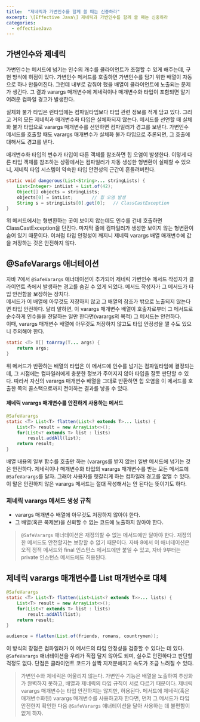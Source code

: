 ```yaml
---
title:  "제네릭과 가변인수를 함께 쓸 때는 신중하라"
excerpt: \[Effective Java\] 제네릭과 가변인수를 함께 쓸 때는 신중하라
categories:
  - effectiveJava
---
```


## 가변인수와 제네릭
가변인수는 메서드에 넘기는 인수의 개수를 클라이언트가 조절할 수 있게 해주는데, 구현 방식에 허점이 있다. 가변인수 메서드를 호출하면 가변인수를 담기 위한 배열이 자동으로 하나 만들어진다. 그런데 내부로 감춰야 했을 배열이 클라이언트에 노출되는 문제가 생긴다. 그 결과 varargs 매개변수에 제네릭이나 매개변수화 타입이 포함되면 알기 어려운 컴파일 경고가 발생한다.  

실체화 불가 타입은 런타임에는 컴파일타임보다 타입 관련 정보를 적게 담고 있다. 그리고 거의 모든 제네릭과 매개변수화 타입은 실체화되지 않는다. 메서드를 선언할 때 실체화 불가 타입으로 varargs 매개변수를 선언하면 컴파일러가 경고를 보낸다. 가변인수 메서드를 호출할 때도 varargs 매개변수가 실체화 불가 타입으로 추론되면, 그 호출에 대해서도 경고를 낸다.  

매개변수화 타입의 변수가 타입이 다른 객체를 참조하면 힙 오염이 발생한다. 이렇게 다른 타입 객체를 참조하는 상황에서는 컴파일러가 자동 생성한 형변환이 실패할 수 있으니, 제네릭 타입 시스템이 약속한 타입 안전성의 근간이 흔들려버린다.

  
```java
static void dangerous(List<String>... stringLists) {
    List<Integer> intList = List.of(42);
    Object[] objects = stringLists;
    objects[0] = intList;       // 힙 오염 발생
    String s = stringLists[0].get[0];   // ClassCastException
}
```  

위 메서드에서는 형변환하는 곳이 보이지 않는데도 인수를 건네 호출하면 ClassCastException을 던진다. 마지막 줄에 컴파일러가 생성한 보이지 않는 형변환이 숨어 있기 때문이다. 이처럼 타입 안정성이 깨지니 제네릭 varargs 배열 매개변수에 값을 저장하는 것은 안전하지 않다.

## @SafeVarargs 애너테이션
자바 7에서 ```@SafeVarargs``` 애너테이션이 추가되어 제네릭 가변인수 메서드 작성자가 클라이언트 측에서 발생하는 경고를 숨길 수 있게 되었다. 메서드 작성자가 그 메서드가 타입 안전함을 보장하는 장치다.  
메서드가 이 배열에 아무것도 저장하지 않고 그 배열의 참조가 밖으로 노출되지 않는다면 타입 안전하다. 달리 말하면, 이 varargs 매개변수 배열이 호출자로부터 그 메서드로 순수하게 인수들을 전달하는 일만 한다면(varargs의 목적) 그 메서드는 안전하다.  
이때, varargs 매개변수 배열에 아무것도 저장하지 않고도 타입 안정성을 깰 수도 있으니 주의해야 한다.

  
```java
static <T> T[] toArray(T... args) {
    return args;
}
```  

위 메서드가 반환하는 배열의 타입은 이 메서드에 인수를 넘기는 컴파일타임에 결정되는데, 그 시점에는 컴파일러에게 충분한 정보가 주어지지 않아 타입을 잘못 판단할 수 있다. 따라서 자신의 varargs 매개변수 배열을 그대로 반환하면 힙 오염을 이 메서드를 호출한 쪽의 콜스택으로까지 전이하는 결과를 낳을 수 있다.


#### 제네릭 varargs 매개변수를 안전하게 사용하는 메서드
  
```java
@SafeVarargs
static <T> List<T> flatten(List<? extends T>... lists) {
    List<T> result = new ArrayList<>();
    for(List<? extends T> list : lists)
        result.addAll(list);
    return result;
}
```  

배열 내용의 일부 함수를 호출만 하는 (varargs를 받지 않는) 일반 메서드에 넘기는 것은 안전하다. 제네릭이나 매개변수화 타입의 varargs 매개변수를 받는 모든 메서드에 ```@SafeVarargs```를 달자. 그래야 사용자를 헷갈리게 하는 컴파일러 경고를 없앨 수 있다. 이 말은 안전하지 않은 varargs 메서드는 절대 작성해서는 안 된다는 뜻이기도 하다.

### 제네릭 varargs 메서드 생성 규칙
- varargs 매개변수 배열에 아무것도 저장하지 않아야 한다.
- 그 배열(혹은 복제본)을 신뢰할 수 없는 코드에 노출하지 않아야 한다.

> ```@SafeVarargs``` 애너테이션은 재정의할 수 없는 메서드에만 달아야 한다. 재정의한 메서드도 안전할지는 보장할 수 없기 때문이다. 자바 8에서 이 애너테이션은 오직 정적 메서드와 final 인스턴스 메서드에만 붙일 수 있고, 자바 9부터는 private 인스턴스 메서드에도 허용된다.

## 제네릭 varargs 매개변수를 List 매개변수로 대체
  
```java
@SafeVarargs
static <T> List<T> flatten(List<List<? extends T>>... lists) {
    List<T> result = new ArrayList<>();
    for(List<? extends T> list : lists)
        result.addAll(list);
    return result;
}
```  

```java
audience = flatten(List.of(friends, romans, countrymen));
```  

이 방식의 장점은 컴파일러가 이 메서드의 타입 안정성을 검증할 수 있다는 데 있다. ```@SafeVarargs``` 애너테이션을 우리가 직접 달지 않아도 되며, 실수로 안전하다고 판단할 걱정도 없다. 단점은 클라이언트 코드가 살짝 지저분해지고 속도가 조금 느려질 수 있다.

> 가변인수와 제네릭은 어울리지 않는다. 가변인수 기능은 배열을 노출하여 추상화가 완벽하지 못하고, 배열과 제네릭의 타입 규칙이 서로 다르기 때문이다. 제네릭 varargs 매개변수는 타입 안전하지는 않지만, 허용된다. 메서드에 제네릭(혹은 매개변수화된) varargs 매개변수를 사용하고자 한다면, 먼저 그 메서드가 타입 안전한지 확인한 다음 ```@SafeVarargs``` 애너테이션을 달아 사용하는 데 불편함이 없게 하자.
